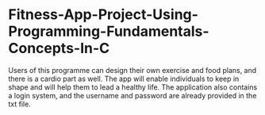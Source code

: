 # Fitness-App-Project-Using-Programming-Fundamentals-Concepts-In-C

Users of this programme can design their own exercise and food plans, and there is a cardio part as well.
The app will enable individuals to keep in shape and will help them to lead a healthy life. The application also contains a login system, and the username and password are already provided in the txt file.
